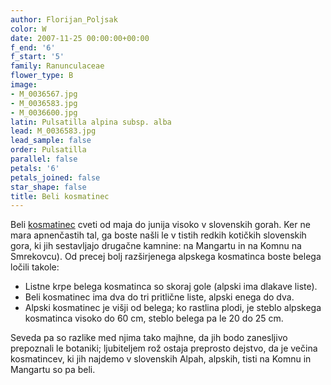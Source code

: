 ```yaml
---
author: Florijan_Poljsak
color: W
date: 2007-11-25 00:00:00+00:00
f_end: '6'
f_start: '5'
family: Ranunculaceae
flower_type: B
image:
- M_0036567.jpg
- M_0036583.jpg
- M_0036600.jpg
latin: Pulsatilla alpina subsp. alba
lead: M_0036583.jpg
lead_sample: false
order: Pulsatilla
parallel: false
petals: '6'
petals_joined: false
star_shape: false
title: Beli kosmatinec
---
```

Beli [kosmatinec](../../genus/pulsatilla/) cveti od maja do junija visoko v slovenskih gorah. Ker ne mara apnenčastih tal, ga boste našli le v tistih redkih kotičkih slovenskih gora, ki jih sestavljajo drugačne kamnine: na Mangartu in na Komnu na Smrekovcu). Od precej bolj razširjenega alpskega kosmatinca boste belega ločili takole:

-   Listne krpe belega kosmatinca so skoraj gole (alpski ima dlakave liste).
-   Beli kosmatinec ima dva do tri pritlične liste, alpski enega do dva.
-   Alpski kosmatinec je višji od belega; ko rastlina plodi, je steblo alpskega kosmatinca visoko do 60 cm, steblo belega pa le 20 do 25 cm.

Seveda pa so razlike med njima tako majhne, da jih bodo zanesljivo prepoznali le botaniki; ljubiteljem rož ostaja preprosto dejstvo, da je večina kosmatincev, ki jih najdemo v slovenskih Alpah, alpskih, tisti na Komnu in Mangartu so pa beli.
